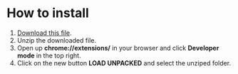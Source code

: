# How to install

1. [Download this file](https://github.com/daltonmenezes/netflix-list-exporter/releases/download/v2.0.0/netflix-list-exporter-chrome2.0.0.zip).
2. Unzip the downloaded file.
2. Open up __chrome://extensions/__ in your browser and click __Developer mode__ in the top right.
3. Click on the new button __LOAD UNPACKED__ and select the unziped folder.
